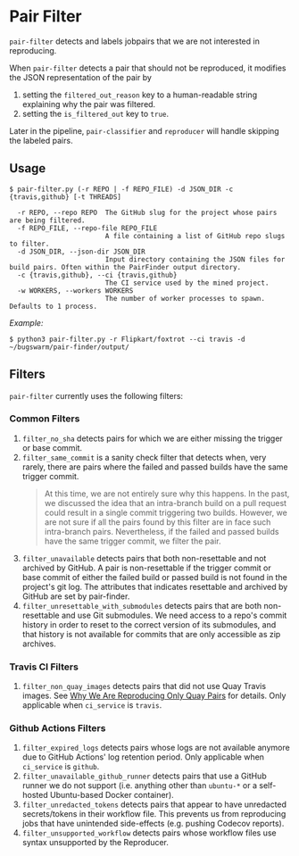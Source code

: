 # Pair Filter
`pair-filter` detects and labels jobpairs that we are not interested in reproducing.

When `pair-filter` detects a pair that should not be reproduced, it modifies the JSON representation of the pair by
1. setting the `filtered_out_reason` key to a human-readable string explaining why the pair was filtered.
1. setting the `is_filtered_out` key to `true`.

Later in the pipeline, `pair-classifier` and `reproducer` will handle skipping the labeled pairs. 

## Usage
```
$ pair-filter.py (-r REPO | -f REPO_FILE) -d JSON_DIR -c {travis,github} [-t THREADS]

  -r REPO, --repo REPO  The GitHub slug for the project whose pairs are being filtered.
  -f REPO_FILE, --repo-file REPO_FILE
                        A file containing a list of GitHub repo slugs to filter.
  -d JSON_DIR, --json-dir JSON_DIR
                        Input directory containing the JSON files for build pairs. Often within the PairFinder output directory.
  -c {travis,github}, --ci {travis,github}
                        The CI service used by the mined project.
  -w WORKERS, --workers WORKERS
                        The number of worker processes to spawn. Defaults to 1 process.
```
_Example:_
```
$ python3 pair-filter.py -r Flipkart/foxtrot --ci travis -d ~/bugswarm/pair-finder/output/
```

## Filters

`pair-filter` currently uses the following filters:

### Common Filters

1. `filter_no_sha` detects pairs for which we are either missing the trigger or base commit.
1. `filter_same_commit`
   is a sanity check filter that detects when, very rarely, there are pairs where the failed and passed builds have the same trigger commit.
   > At this time, we are not entirely sure why this happens. In the past, we discussed the idea that an intra-branch build on a pull request could result in a single commit triggering two builds. However, we are not sure if all the pairs found by this filter are in face such intra-branch pairs. Nevertheless, if the failed and passed builds have the same trigger commit, we filter the pair.
1. `filter_unavailable` detects pairs that both non-resettable and not archived by GitHub. A pair is non-resettable if
   the trigger commit or base commit of either the failed build or passed build is not found in the project's git log.
   The attributes that indicates resettable and archived by GitHub are set by pair-finder.
1. `filter_unresettable_with_submodules` detects pairs that are both non-resettable and use Git submodules. We need access to a repo's commit history in order to reset to the correct version of its submodules, and that history is not available for commits that are only accessible as zip archives.

### Travis CI Filters

1. `filter_non_quay_images` detects pairs that did not use Quay Travis images. See [Why We Are Reproducing Only Quay Pairs](/docs/Why-We-Are-Reproducing-Only-QUAY-Pairs.md) for details. Only applicable when `ci_service` is `travis`.

### Github Actions Filters

1. `filter_expired_logs` detects pairs whose logs are not available anymore due to GitHub Actions' log retention period. Only applicable when `ci_service` is `github`.
1. `filter_unavailable_github_runner` detects pairs that use a GitHub runner we do not support (i.e. anything other than `ubuntu-*` or a self-hosted Ubuntu-based Docker container).
1. `filter_unredacted_tokens` detects pairs that appear to have unredacted secrets/tokens in their workflow file. This prevents us from reproducing jobs that have unintended side-effects (e.g. pushing Codecov reports).
1. `filter_unsupported_workflow` detects pairs whose workflow files use syntax unsupported by the Reproducer.
